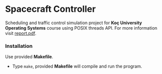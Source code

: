 # Spacecraft Controller
Scheduling and traffic control simulation project for **Koç University Operating Systems** course using POSIX threads API. For more information visit [report.pdf](./report.pdf).

### Installation
Use provided **Makefile**.
- Type ```make```, provided **Makefile** will compile and run the program.
